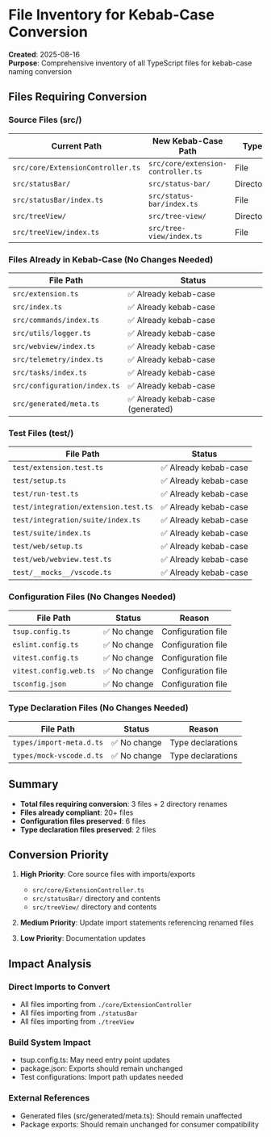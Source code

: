 # File Inventory for Kebab-Case Conversion

**Created**: 2025-08-16  
**Purpose**: Comprehensive inventory of all TypeScript files for kebab-case naming conversion

## Files Requiring Conversion

### Source Files (src/)

| Current Path | New Kebab-Case Path | Type | Priority |
|--------------|---------------------|------|----------|
| `src/core/ExtensionController.ts` | `src/core/extension-controller.ts` | File | High |
| `src/statusBar/` | `src/status-bar/` | Directory | High |
| `src/statusBar/index.ts` | `src/status-bar/index.ts` | File | High |
| `src/treeView/` | `src/tree-view/` | Directory | High |
| `src/treeView/index.ts` | `src/tree-view/index.ts` | File | High |

### Files Already in Kebab-Case (No Changes Needed)

| File Path | Status |
|-----------|--------|
| `src/extension.ts` | ✅ Already kebab-case |
| `src/index.ts` | ✅ Already kebab-case |
| `src/commands/index.ts` | ✅ Already kebab-case |
| `src/utils/logger.ts` | ✅ Already kebab-case |
| `src/webview/index.ts` | ✅ Already kebab-case |
| `src/telemetry/index.ts` | ✅ Already kebab-case |
| `src/tasks/index.ts` | ✅ Already kebab-case |
| `src/configuration/index.ts` | ✅ Already kebab-case |
| `src/generated/meta.ts` | ✅ Already kebab-case (generated) |

### Test Files (test/)

| File Path | Status |
|-----------|--------|
| `test/extension.test.ts` | ✅ Already kebab-case |
| `test/setup.ts` | ✅ Already kebab-case |
| `test/run-test.ts` | ✅ Already kebab-case |
| `test/integration/extension.test.ts` | ✅ Already kebab-case |
| `test/integration/suite/index.ts` | ✅ Already kebab-case |
| `test/suite/index.ts` | ✅ Already kebab-case |
| `test/web/setup.ts` | ✅ Already kebab-case |
| `test/web/webview.test.ts` | ✅ Already kebab-case |
| `test/__mocks__/vscode.ts` | ✅ Already kebab-case |

### Configuration Files (No Changes Needed)

| File Path | Status | Reason |
|-----------|--------|--------|
| `tsup.config.ts` | ✅ No change | Configuration file |
| `eslint.config.ts` | ✅ No change | Configuration file |
| `vitest.config.ts` | ✅ No change | Configuration file |
| `vitest.config.web.ts` | ✅ No change | Configuration file |
| `tsconfig.json` | ✅ No change | Configuration file |

### Type Declaration Files (No Changes Needed)

| File Path | Status | Reason |
|-----------|--------|--------|
| `types/import-meta.d.ts` | ✅ No change | Type declarations |
| `types/mock-vscode.d.ts` | ✅ No change | Type declarations |

## Summary

- **Total files requiring conversion**: 3 files + 2 directory renames
- **Files already compliant**: 20+ files
- **Configuration files preserved**: 6 files
- **Type declaration files preserved**: 2 files

## Conversion Priority

1. **High Priority**: Core source files with imports/exports
   - `src/core/ExtensionController.ts`
   - `src/statusBar/` directory and contents
   - `src/treeView/` directory and contents

2. **Medium Priority**: Update import statements referencing renamed files
3. **Low Priority**: Documentation updates

## Impact Analysis

### Direct Imports to Convert

- All files importing from `./core/ExtensionController`
- All files importing from `./statusBar`
- All files importing from `./treeView`

### Build System Impact

- tsup.config.ts: May need entry point updates
- package.json: Exports should remain unchanged
- Test configurations: Import path updates needed

### External References

- Generated files (src/generated/meta.ts): Should remain unaffected
- Package exports: Should remain unchanged for consumer compatibility
